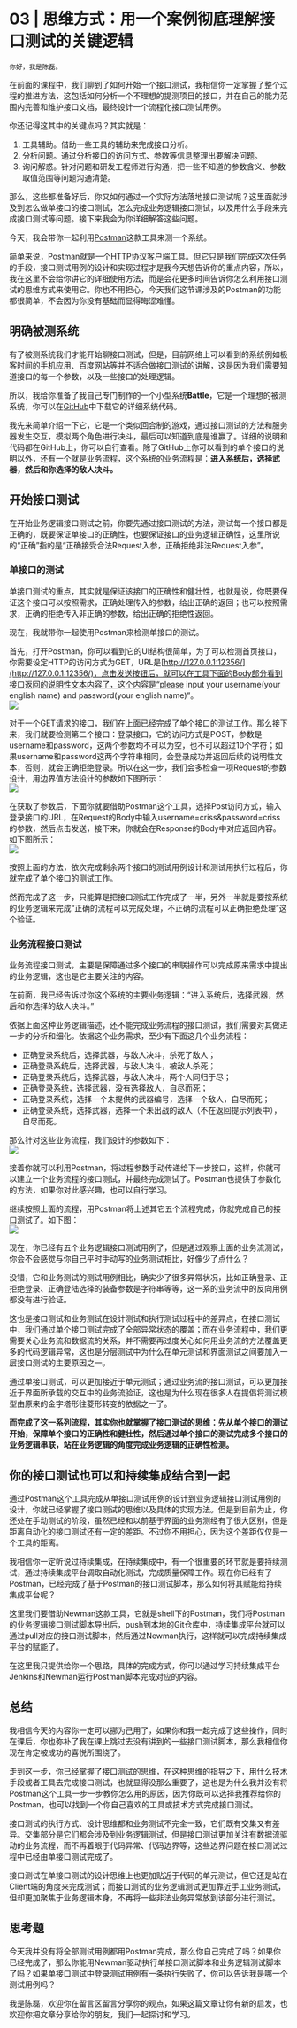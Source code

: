 # 03 | 思维方式：用一个案例彻底理解接口测试的关键逻辑

    你好，我是陈磊。

在前面的课程中，我们聊到了如何开始一个接口测试，我相信你一定掌握了整个过程的推进方法，这包括如何分析一个不理想的提测项目的接口，并在自己的能力范围内完善和维护接口文档，最终设计一个流程化接口测试用例。

你还记得这其中的关键点吗？其实就是：

1.  工具辅助。借助一些工具的辅助来完成接口分析。
2.  分析问题。通过分析接口的访问方式、参数等信息整理出要解决问题。
3.  询问解惑。针对问题和研发工程师进行沟通，把一些不知道的参数含义、参数取值范围等问题沟通清楚。

那么，这些都准备好后，你又如何通过一个实际方法落地接口测试呢？这里面就涉及到怎么做单接口的接口测试，怎么完成业务逻辑接口测试，以及用什么手段来完成接口测试等问题。接下来我会为你详细解答这些问题。

今天，我会带你一起利用[Postman](https://www.getpostman.com/)这款工具来测一个系统。

简单来说，Postman就是一个HTTP协议客户端工具。但它只是我们完成这次任务的手段，接口测试用例的设计和实现过程才是我今天想告诉你的重点内容，所以，我在这里不会给你讲它的详细使用方法，而是会花更多时间告诉你怎么利用接口测试的思维方式来使用它。你也不用担心，今天我们这节课涉及的Postman的功能都很简单，不会因为你没有基础而显得晦涩难懂。

## 明确被测系统

有了被测系统我们才能开始聊接口测试，但是，目前网络上可以看到的系统例如极客时间的手机应用、百度网站等并不适合做接口测试的讲解，这是因为我们需要知道接口的每一个参数，以及一些接口的处理逻辑。

所以，我给你准备了我自己专门制作的一个小型系统**Battle**，它是一个理想的被测系统，你可以在[GitHub](https://github.com/crisschan/Battle)中下载它的详细系统代码。

我先来简单介绍一下它，它是一个类似回合制的游戏，通过接口测试的方法和服务器发生交互，模拟两个角色进行决斗，最后可以知道到底是谁赢了。详细的说明和代码都在GitHub上，你可以自行查看。除了GitHub上你可以看到的单个接口的说明以外，还有一个就是业务流程，这个系统的业务流程是：**进入系统后，选择武器，然后和你选择的敌人决斗。**

## 开始接口测试

在开始业务逻辑接口测试之前，你要先通过接口测试的方法，测试每一个接口都是正确的，既要保证单接口的正确性，也要保证接口的业务逻辑正确性，这里所说的“正确”指的是“正确接受合法Request入参，正确拒绝非法Request入参”。

### 单接口的测试

单接口测试的重点，其实就是保证该接口的正确性和健壮性，也就是说，你既要保证这个接口可以按照需求，正确处理传入的参数，给出正确的返回；也可以按照需求，正确的拒绝传入非正确的参数，给出正确的拒绝性返回。

现在，我就带你一起使用Postman来检测单接口的测试。

首先，打开Postman，你可以看到它的UI结构很简单，为了可以检测首页接口，你需要设定HTTP的访问方式为GET，URL是[http://127.0.0.1:12356/](http://127.0.0.1:12356/)，点击发送按钮后，就可以在工具下面的Body部分看到接口返回的说明性文本内容了，这个内容是“please input your username(your english name) and password(your english name)”。  
![](https://static001.geekbang.org/resource/image/ac/86/ace3d078b5459228043dd7eecd664786.png)

对于一个GET请求的接口，我们在上面已经完成了单个接口的测试工作。那么接下来，我们就要检测第二个接口：登录接口，它的访问方式是POST，参数是username和password，这两个参数均不可以为空，也不可以超过10个字符；如果username和password这两个字符串相同，会登录成功并返回后续的说明性文本，否则，就会正确拒绝登录。所以在这一步，我们会多检查一项Request的参数设计，用边界值方法设计的参数如下图所示：  
![](https://static001.geekbang.org/resource/image/3f/5d/3ff05cc8a18353e991b376449d34cc5d.jpg)

在获取了参数后，下面你就要借助Postman这个工具，选择Post访问方式，输入登录接口的URL，在Request的Body中输入username=criss&password=criss的参数，然后点击发送，接下来，你就会在Response的Body中对应返回内容。如下图所示：  
![](https://static001.geekbang.org/resource/image/47/5a/471dacd98d5ee7f5e714ec42aa4d925a.png)

按照上面的方法，依次完成剩余两个接口的测试用例设计和测试用执行过程后，你就完成了单个接口的测试工作。

然而完成了这一步，只能算是把接口测试工作完成了一半，另外一半就是要按系统的业务逻辑来完成“正确的流程可以完成处理，不正确的流程可以正确拒绝处理”这个验证。

### 业务流程接口测试

业务流程接口测试，主要是保障通过多个接口的串联操作可以完成原来需求中提出的业务逻辑，这也是它主要关注的内容。

在前面，我已经告诉过你这个系统的主要业务逻辑：“进入系统后，选择武器，然后和你选择的敌人决斗。”

依据上面这种业务逻辑描述，还不能完成业务流程的接口测试，我们需要对其做进一步的分析和细化。依据这个业务需求，至少有下面这几个业务流程：

*   正确登录系统后，选择武器，与敌人决斗，杀死了敌人；
*   正确登录系统后，选择武器，与敌人决斗，被敌人杀死；
*   正确登录系统后，选择武器，与敌人决斗，两个人同归于尽；
*   正确登录系统，选择武器，没有选择敌人，自尽而死；
*   正确登录系统，选择一个未提供的武器编号，选择一个敌人，自尽而死；
*   正确登录系统，选择武器，选择一个未出战的敌人（不在返回提示列表中），自尽而死。

那么针对这些业务流程，我们设计的参数如下：  
![](https://static001.geekbang.org/resource/image/e5/a4/e50eb34d177c6c22573a4f13235783a4.jpg)

接着你就可以利用Postman，将过程参数手动传递给下一步接口，这样，你就可以建立一个业务流程的接口测试，并最终完成测试了。Postman也提供了参数化的方法，如果你对此感兴趣，也可以自行学习。

继续按照上面的流程，用Postman将上述其它五个流程完成，你就完成自己的接口测试了。如下图：  
![](https://static001.geekbang.org/resource/image/ed/a1/ed82fd824750154617eef7bbe80e08a1.png)

现在，你已经有五个业务逻辑接口测试用例了，但是通过观察上面的业务流测试，你会不会感觉与你自己平时手动写的业务测试相比，好像少了点什么？

没错，它和业务测试的测试用例相比，确实少了很多异常状况，比如正确登录、正拒绝登录、正确登陆选择的装备参数是字符串等等，这一系的业务流中的反向用例都没有进行验证。

这也是接口测试和业务测试在设计测试和执行测试过程中的差异点，在接口测试中，我们通过单个接口测试完成了全部异常状态的覆盖；而在业务流程中，我们更需要关心业务流和数据流的关系，并不需要再过度关心如何用业务流的方法覆盖更多的代码逻辑异常，这也是分层测试中为什么在单元测试和界面测试之间要加入一层接口测试的主要原因之一。

通过单接口测试，可以更加接近于单元测试；通过业务流的接口测试，可以更加接近于界面所承载的交互中的业务流验证，这也是为什么现在很多人在提倡将测试模型由原来的金字塔形往菱形转变的依据之一了。

**而完成了这一系列流程，其实你也就掌握了接口测试的思维：先从单个接口的测试开始，保障单个接口的正确性和健壮性，然后通过单个接口的测试完成多个接口的业务逻辑串联，站在业务逻辑的角度完成业务逻辑的正确性检测。**

## 你的接口测试也可以和持续集成结合到一起

通过Postman这个工具完成从单接口测试用例的设计到业务逻辑接口测试用例的设计，你就已经掌握了接口测试的思维以及具体的实现方法。但是到目前为止，你还处在手动测试的阶段，虽然已经和以前基于界面的业务测经有了很大区别，但是距离自动化的接口测试还有一定的差距。不过你不用担心，因为这个差距仅仅是一个工具的距离。

我相信你一定听说过持续集成，在持续集成中，有一个很重要的环节就是要持续测试，通过持续集成平台调取自动化测试，完成质量保障工作。现在你已经有了Postman，已经完成了基于Postman的接口测试脚本，那么如何将其赋能给持续集成平台呢？

这里我们要借助Newman这款工具，它就是shell下的Postman，我们将Postman的业务逻辑接口测试脚本导出后，push到本地的Git仓库中，持续集成平台就可以通过pull对应的接口测试脚本，然后通过Newman执行，这样就可以完成持续集成平台的赋能了。

在这里我只提供给你一个思路，具体的完成方式，你可以通过学习持续集成平台Jenkins和Newman运行Postman脚本完成对应的内容。

## 总结

我相信今天的内容你一定可以挪为己用了，如果你和我一起完成了这些操作，同时在课后，你也弥补了我在课上跳过去没有讲到的一些接口测试脚本，那么我相信你现在肯定被成功的喜悦所围绕了。

走到这一步，你已经掌握了接口测试的思维，在这种思维的指导之下，用什么技术手段或者工具去完成接口测试，也就显得没那么重要了，这也是为什么我并没有将Postman这个工具一步一步教你怎么用的原因，因为你既可以选择我推荐给你的Postman，也可以找到一个你自己喜欢的工具或技术方式完成接口测试。

接口测试的执行方式、设计思维都和业务测试不完全一致，它们既有交集又有差异。交集部分是它们都会涉及到业务逻辑测试，但是接口测试更加关注有数据流驱动的业务流程，而不再着眼于代码异常、代码边界等，这些边界问题在接口测试过程中已经由单接口测试完成了。

接口测试在单接口测试的设计思维上也更加贴近于代码的单元测试，但它还是站在Client端的角度来完成测试；而接口测试的业务逻辑测试更加靠近手工业务测试，但却更加聚焦于业务逻辑本身，不再将一些非法业务异常放到该部分进行测试。

## 思考题

今天我并没有将全部测试用例都用Postman完成，那么你自己完成了吗？如果你已经完成了，那么你能用Newman驱动执行单接口测试脚本和业务逻辑测试脚本了吗？如果单接口测试中登录测试用例有一条执行失败了，你可以告诉我是哪一个测试用例吗？

我是陈磊，欢迎你在留言区留言分享你的观点，如果这篇文章让你有新的启发，也欢迎你把文章分享给你的朋友，我们一起探讨和学习。
    